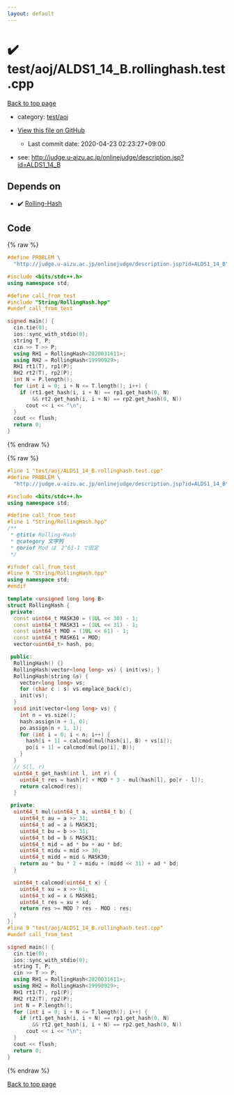 ```yaml
---
layout: default
---
```


<!-- mathjax config similar to math.stackexchange -->
<script type="text/javascript" async
  src="https://cdnjs.cloudflare.com/ajax/libs/mathjax/2.7.5/MathJax.js?config=TeX-MML-AM_CHTML">
</script>
<script type="text/x-mathjax-config">
  MathJax.Hub.Config({
    TeX: { equationNumbers: { autoNumber: "AMS" }},
    tex2jax: {
      inlineMath: [ ['$','$'] ],
      processEscapes: true
    },
    "HTML-CSS": { matchFontHeight: false },
    displayAlign: "left",
    displayIndent: "2em"
  });
</script>

<script type="text/javascript" src="https://cdnjs.cloudflare.com/ajax/libs/jquery/3.4.1/jquery.min.js"></script>
<script src="https://cdn.jsdelivr.net/npm/jquery-balloon-js@1.1.2/jquery.balloon.min.js" integrity="sha256-ZEYs9VrgAeNuPvs15E39OsyOJaIkXEEt10fzxJ20+2I=" crossorigin="anonymous"></script>
<script type="text/javascript" src="../../../assets/js/copy-button.js"></script>
<link rel="stylesheet" href="../../../assets/css/copy-button.css" />


# :heavy_check_mark: test/aoj/ALDS1_14_B.rollinghash.test.cpp

<a href="../../../index.html">Back to top page</a>

* category: <a href="../../../index.html#0d0c91c0cca30af9c1c9faef0cf04aa9">test/aoj</a>
* <a href="{{ site.github.repository_url }}/blob/master/test/aoj/ALDS1_14_B.rollinghash.test.cpp">View this file on GitHub</a>
    - Last commit date: 2020-04-23 02:23:27+09:00


* see: <a href="http://judge.u-aizu.ac.jp/onlinejudge/description.jsp?id=ALDS1_14_B">http://judge.u-aizu.ac.jp/onlinejudge/description.jsp?id=ALDS1_14_B</a>


## Depends on

* :heavy_check_mark: <a href="../../../library/String/RollingHash.hpp.html">Rolling-Hash</a>


## Code

<a id="unbundled"></a>
{% raw %}
```cpp
#define PROBLEM \
  "http://judge.u-aizu.ac.jp/onlinejudge/description.jsp?id=ALDS1_14_B"

#include <bits/stdc++.h>
using namespace std;

#define call_from_test
#include "String/RollingHash.hpp"
#undef call_from_test

signed main() {
  cin.tie(0);
  ios::sync_with_stdio(0);
  string T, P;
  cin >> T >> P;
  using RH1 = RollingHash<2020031611>;
  using RH2 = RollingHash<19990929>;
  RH1 rt1(T), rp1(P);
  RH2 rt2(T), rp2(P);
  int N = P.length();
  for (int i = 0; i + N <= T.length(); i++) {
    if (rt1.get_hash(i, i + N) == rp1.get_hash(0, N)
        && rt2.get_hash(i, i + N) == rp2.get_hash(0, N))
      cout << i << "\n";
  }
  cout << flush;
  return 0;
}
```
{% endraw %}

<a id="bundled"></a>
{% raw %}
```cpp
#line 1 "test/aoj/ALDS1_14_B.rollinghash.test.cpp"
#define PROBLEM \
  "http://judge.u-aizu.ac.jp/onlinejudge/description.jsp?id=ALDS1_14_B"

#include <bits/stdc++.h>
using namespace std;

#define call_from_test
#line 1 "String/RollingHash.hpp"
/**
 * @title Rolling-Hash
 * @category 文字列
 * @brief Mod は　2^61-1 で固定
 */

#ifndef call_from_test
#line 9 "String/RollingHash.hpp"
using namespace std;
#endif

template <unsigned long long B>
struct RollingHash {
 private:
  const uint64_t MASK30 = (1UL << 30) - 1;
  const uint64_t MASK31 = (1UL << 31) - 1;
  const uint64_t MOD = (1UL << 61) - 1;
  const uint64_t MASK61 = MOD;
  vector<uint64_t> hash, po;

 public:
  RollingHash() {}
  RollingHash(vector<long long> vs) { init(vs); }
  RollingHash(string &s) {
    vector<long long> vs;
    for (char c : s) vs.emplace_back(c);
    init(vs);
  }
  void init(vector<long long> vs) {
    int n = vs.size();
    hash.assign(n + 1, 0);
    po.assign(n + 1, 1);
    for (int i = 0; i < n; i++) {
      hash[i + 1] = calcmod(mul(hash[i], B) + vs[i]);
      po[i + 1] = calcmod(mul(po[i], B));
    }
  }
  // S[l, r)
  uint64_t get_hash(int l, int r) {
    uint64_t res = hash[r] + MOD * 3 - mul(hash[l], po[r - l]);
    return calcmod(res);
  }

 private:
  uint64_t mul(uint64_t a, uint64_t b) {
    uint64_t au = a >> 31;
    uint64_t ad = a & MASK31;
    uint64_t bu = b >> 31;
    uint64_t bd = b & MASK31;
    uint64_t mid = ad * bu + au * bd;
    uint64_t midu = mid >> 30;
    uint64_t midd = mid & MASK30;
    return au * bu * 2 + midu + (midd << 31) + ad * bd;
  }

  uint64_t calcmod(uint64_t x) {
    uint64_t xu = x >> 61;
    uint64_t xd = x & MASK61;
    uint64_t res = xu + xd;
    return res >= MOD ? res - MOD : res;
  }
};
#line 9 "test/aoj/ALDS1_14_B.rollinghash.test.cpp"
#undef call_from_test

signed main() {
  cin.tie(0);
  ios::sync_with_stdio(0);
  string T, P;
  cin >> T >> P;
  using RH1 = RollingHash<2020031611>;
  using RH2 = RollingHash<19990929>;
  RH1 rt1(T), rp1(P);
  RH2 rt2(T), rp2(P);
  int N = P.length();
  for (int i = 0; i + N <= T.length(); i++) {
    if (rt1.get_hash(i, i + N) == rp1.get_hash(0, N)
        && rt2.get_hash(i, i + N) == rp2.get_hash(0, N))
      cout << i << "\n";
  }
  cout << flush;
  return 0;
}

```
{% endraw %}

<a href="../../../index.html">Back to top page</a>

